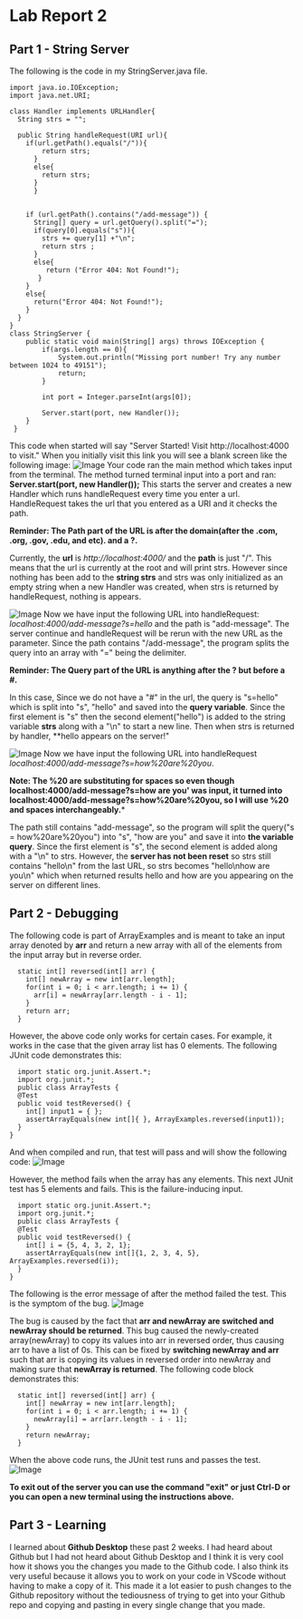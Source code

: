 # Lab Report 2
## Part 1 - String Server 
The following is the code in my StringServer.java file.
```
import java.io.IOException;
import java.net.URI;

class Handler implements URLHandler{
  String strs = "";

  public String handleRequest(URI url){
    if(url.getPath().equals("/")){
        return strs;
      }
      else{
        return strs;
      }
      }
      
    
    if (url.getPath().contains("/add-message")) {
      String[] query = url.getQuery().split("=");
      if(query[0].equals("s")){
        strs += query[1] +"\n";
        return strs ;
      }
      else{
         return ("Error 404: Not Found!");
       }
    }
    else{
      return("Error 404: Not Found!");
    }
  }
}
class StringServer {
    public static void main(String[] args) throws IOException {
        if(args.length == 0){
            System.out.println("Missing port number! Try any number between 1024 to 49151");
            return;
        }

        int port = Integer.parseInt(args[0]);

        Server.start(port, new Handler());
    }
 }
```
This code when started will say "Server Started! Visit http://localhost:4000 to visit."
When you initially visit this link you will see a blank screen like the following image:
![Image](https://user-images.githubusercontent.com/126924884/233493870-8b4cf738-3b35-405f-83d6-6908a2499260.png)
Your code ran the main method which takes input from the terminal. The method turned terminal input into a port and ran: **Server.start(port, new Handler());**
This starts the server and creates a new Handler which runs handleRequest every time you enter a url. HandleRequest takes the url that you entered as a URI and it checks the path. 

**Reminder: The Path part of the URL is after the domain(after the .com, .org, .gov, .edu, and etc). and a ?.**

Currently, the **url** is *http://localhost:4000/* and the **path** is just "/". This means that the url is currently at the root and will print strs. However since nothing has been add to the **string strs** and strs was only initialized as an empty string when a new Handler was created, when strs is returned by handleRequest, nothing is appears. 

![Image](https://user-images.githubusercontent.com/126924884/233496634-3d989536-1b98-4706-bb7c-4ed62c250e94.png)
Now we have input the following URL into handleRequest: *localhost:4000/add-message?s=hello* and the path is "add-message". The server continue and handleRequest will be rerun with the new URL as the parameter. Since the path contains "/add-message", the program splits the query into an array with "=" being the delimiter.

**Reminder: The Query part of the URL is anything after the ? but before a #.**

In this case, Since we do not have a "#" in the url, the query is "s=hello" which is split into "s", "hello" and saved into the **query variable**. Since the first element is "s" then the second element("hello") is added to the string variable **strs** along with a "\n" to start a new line. Then when strs is returned by handler, **hello appears on the server!"

![Image](https://user-images.githubusercontent.com/126924884/233498282-c7c46a81-76cf-4d84-9e73-f286c08d22c7.png)
Now we have input the following URL into handleRequest *localhost:4000/add-message?s=how%20are%20you*.

**Note: The %20 are substituting for spaces so even though localhost:4000/add-message?s=how are you' was input, it turned into localhost:4000/add-message?s=how%20are%20you, so I will use %20 and spaces interchangeably.***

The path still contains "add-message", so the program will split the query("s = how%20are%20you") into "s", "how are you" and save it into **the variable query**. Since the first element is "s", the second element is added along with a "\n" to strs. 
However, the **server has not been reset** so strs still contains "hello\n" from the last URL, so strs becomes "hello\nhow are you\n" which when returned results hello and how are you appearing on the server on different lines.  

## Part 2 - Debugging 
The following code is part of ArrayExamples and is meant to take an input array denoted by **arr** and return a new array with all of the elements from the input array but in reverse order.

```
  static int[] reversed(int[] arr) {
    int[] newArray = new int[arr.length];
    for(int i = 0; i < arr.length; i += 1) {
      arr[i] = newArray[arr.length - i - 1];
    }
    return arr;
  }
```
However, the above code only works for certain cases. 
For example, it works in the case that the given array list has 0 elements. The following JUnit code demonstrates this: 
```
  import static org.junit.Assert.*;
  import org.junit.*;
  public class ArrayTests {
  @Test
  public void testReversed() {
    int[] input1 = { };
    assertArrayEquals(new int[]{ }, ArrayExamples.reversed(input1));
  }
}
```
And when compiled and run, that test will pass and will show the following code:
![Image](https://user-images.githubusercontent.com/126924884/233515074-ea412b0c-5ccc-4991-a3e5-3236138dbe54.png)

However, the method fails when the array has any elements. This next JUnit test has 5 elements and fails. This is the failure-inducing input.

```
  import static org.junit.Assert.*;
  import org.junit.*;
  public class ArrayTests {
  @Test
  public void testReversed() {
    int[] i = {5, 4, 3, 2, 1};
    assertArrayEquals(new int[]{1, 2, 3, 4, 5}, ArrayExamples.reversed(i));
  }
}
```
The following is the error message of after the method failed the test. This is the symptom of the bug.
![Image](https://user-images.githubusercontent.com/126924884/233515822-441cac35-9551-492e-a106-696aba97d145.png)

The bug is caused by the fact that **arr and newArray are switched and newArray should be returned**. This bug caused the newly-created array(newArray) to copy its values into arr in reversed order, thus causing arr to have a list of 0s. This can be fixed by **switching newArray and arr** such that arr is copying its values in reversed order into newArray and making sure that **newArray is returned**. The following code block demonstrates this:


```
  static int[] reversed(int[] arr) {
    int[] newArray = new int[arr.length];
    for(int i = 0; i < arr.length; i += 1) {
      newArray[i] = arr[arr.length - i - 1];
    }
    return newArray;
  }

```
When the above code runs, the JUnit test runs and passes the test.
![Image](https://user-images.githubusercontent.com/126924884/233516498-6173c011-cdf7-4dd8-9963-be245b7bb99d.png)

**To exit out of the server you can use the command "exit" or just Ctrl-D or you can open a new terminal using the instructions above.** 

## Part 3 - Learning 
I learned about **Github Desktop** these past 2 weeks. I had heard about Github but I had not heard about Github Desktop and I think it is very cool how it shows you the changes you made to the Github code. I also think its very useful because it allows you to work on your code in VScode without having to make a copy of it. This made it a lot easier to push changes to the Github repository without the tediousness of trying to get into your Github repo and copying and pasting in every single change that you made. 

